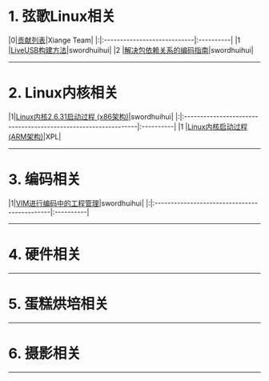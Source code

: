 # 1. 弦歌Linux相关 #
|0|[贡献列表](contribute.md)|Xiange Team|
|:|:----------------------------|:----------|
|1 |[LiveUSB构建方法](LiveUSB.md)|swordhuihui|
|2 |[解决包依赖关系的编码指南](dep_implement.md)|swordhuihui|


---



# 2. Linux内核相关 #
|1|[Linux内核2.6.31启动过程 (x86架构)](LinuxKernelStart.md)|swordhuihui|
|:|:---------------------------------------------------------------|:----------|
|1 |[Linux内核启动过程 (ARM架构)](LinuxKernelStartARM.md)|XPL|


---


# 3. 编码相关 #

|1|[VIM进行编码中的工程管理](vim_pm.md)|swordhuihui|
|:|:---------------------------------------------|:----------|


---


# 4. 硬件相关 #


---


# 5. 蛋糕烘培相关 #


---


# 6. 摄影相关 #


---
